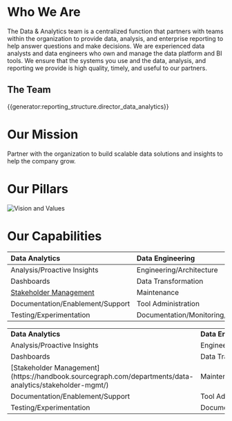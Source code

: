 # **Who We Are**

The Data & Analytics team is a centralized function that partners with teams within the organization to provide data, analysis, and enterprise reporting to help answer questions and make decisions. We are experienced data analysts and data engineers who own and manage the data platform and BI tools. We ensure that the systems you use and the data, analysis, and reporting we provide is high quality, timely, and useful to our partners.

## The Team

{{generator:reporting_structure.director_data_analytics}}

# **Our Mission**

Partner with the organization to build scalable data solutions and insights to help the company grow.

# **Our Pillars**

![Vision and Values](https://storage.googleapis.com/sourcegraph-assets/Data%20And%20Analytics%20Vision%20and%20Values.png)

# **Our Capabilities**

| <strong>Data Analytics</strong>               | <strong>Data Engineering</strong> |
| :-------------------------------------------- | :-------------------------------- |
| Analysis/Proactive Insights                   | Engineering/Architecture          |
| Dashboards                                    | Data Transformation               |
| [Stakeholder Management](stakeholder-mgmt.md) | Maintenance                       |
| Documentation/Enablement/Support              | Tool Administration               |
| Testing/Experimentation                       | Documentation/Monitoring/Alerts   |

<table>
  <tr>
   <td><strong>Data Analytics</strong>
   </td>
   <td><strong>Data Engineering</strong>
   </td>
  </tr>
  <tr>
   <td>Analysis/Proactive Insights
   </td>
   <td>Engineering/Architecture
   </td>
  </tr>
  <tr>
   <td>Dashboards
   </td>
   <td>Data Transformation
   </td>
  </tr>
  <tr>
   <td> [Stakeholder Management](https://handbook.sourcegraph.com/departments/data-analytics/stakeholder-mgmt/)
   </td>
   <td>Maintenance
   </td>
  </tr>
  <tr>
   <td>Documentation/Enablement/Support
   </td>
   <td>Tool Administration
   </td>
  </tr>
  <tr>
   <td>Testing/Experimentation
   </td>
   <td>Documentation/Monitoring/Alerts
   </td>
  </tr>
</table>
